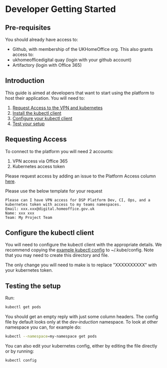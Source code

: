 # Developer Getting Started

## Pre-requisites
You should already have access to:

* Github, with membership of the UKHomeOffice org. This also grants access to:
* ukhomeofficedigital quay (login with your github account)
* Artifactory (login with Office 365)

## Introduction
This guide is aimed at developers that want to start using the platform to host their application.
You will need to:

1. [Request Access to the VPN and kubernetes](#requesting-access)
2. [Install the kubectl client](http://kubernetes.io/docs/user-guide/prereqs/)
3. [Configure your kubectl client](#configure-the-kubectl-client)
4. [Test your setup](#testing-the-setup)

## Requesting Access
To connect to the platform you will need 2 accounts:

1. VPN access via Office 365
2. Kubernetes access token

Please request access by adding an issue to the Platform Access column [here](https://github.com/UKHomeOffice/hosting-platform-bau/projects/1).

Please use the below template for your request

```
Please can I have VPN access for DSP Platform Dev, CI, Ops, and a kubernetes token with access to my teams namespaces.  
Email: xxx.xxx@digital.homeoffice.gov.uk  
Name: xxx xxx  
Team: My Project Team  
```

## Configure the kubectl client
You will need to configure the kubectl client with the appropriate details.
We recommend copying the [example kubectl config](resources/kubeconfig) to ~/.kube/config. Note that you may need to create this directory and file.

The only change you will need to make is to replace "XXXXXXXXXX" with your kubernetes token.

## Testing the setup
Run:
```bash
kubectl get pods
```
You should get an empty reply with just some column headers. The config file by default looks only at the *dev-induction* namespace. 
To look at other namespace you can, for example do:
```bash
kubectl --namespace=my-namespace get pods 
```
You can also edit your kubernetes config, either by editing the file directly or by running:
```
kubectl config
```